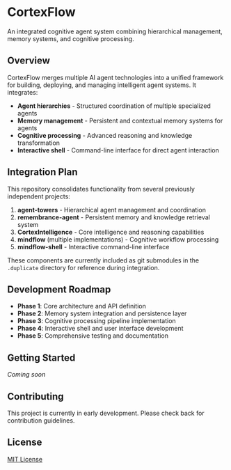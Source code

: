 # CortexFlow

An integrated cognitive agent system combining hierarchical management, memory systems, and cognitive processing.

## Overview

CortexFlow merges multiple AI agent technologies into a unified framework for building, deploying, and managing intelligent agent systems. It integrates:

- **Agent hierarchies** - Structured coordination of multiple specialized agents
- **Memory management** - Persistent and contextual memory systems for agents  
- **Cognitive processing** - Advanced reasoning and knowledge transformation
- **Interactive shell** - Command-line interface for direct agent interaction

## Integration Plan

This repository consolidates functionality from several previously independent projects:

1. **agent-towers** - Hierarchical agent management and coordination
2. **remembrance-agent** - Persistent memory and knowledge retrieval system
3. **CortexIntelligence** - Core intelligence and reasoning capabilities
4. **mindflow** (multiple implementations) - Cognitive workflow processing
5. **mindflow-shell** - Interactive command-line interface

These components are currently included as git submodules in the `.duplicate` directory for reference during integration.

## Development Roadmap

- **Phase 1**: Core architecture and API definition
- **Phase 2**: Memory system integration and persistence layer
- **Phase 3**: Cognitive processing pipeline implementation
- **Phase 4**: Interactive shell and user interface development
- **Phase 5**: Comprehensive testing and documentation

## Getting Started

*Coming soon*

## Contributing

This project is currently in early development. Please check back for contribution guidelines.

## License

[MIT License](LICENSE)